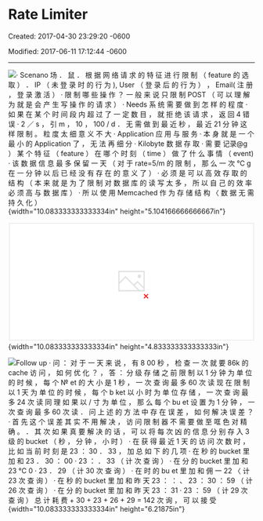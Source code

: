 # Rate Limiter

Created: 2017-04-30 23:29:20 -0600

Modified: 2017-06-11 17:12:44 -0600

---

![· Scenano 场 ． 鼠 ． 根 据 网 络 请 求 的 特 征 进 行 限 制 （ feature 的 选 取 ） ． IP （ 未 登 录 时 的 行 为 ), User （ 登 录 后 的 行 为 ） ， Email( 注 册 ， 登 录 激 活 ） · 限 制 哪 些 操 作 ？ 一 般 来 说 只 限 制 POST （ 可 以 理 解 为 就 是 会 产 生 写 操 作 的 请 求 ） · Needs 系 统 需 要 做 到 怎 样 的 程 度 · 如 果 在 某 个 时 间 段 内 超 过 了 一 定 数 目 ， 就 拒 绝 该 请 求 ， 返 回 4 错 误 · 2 ／ s ， 引 m ， 10 ， 100 / d ． 无 需 做 到 最 近 秒 ， 最 近 21 分 钟 这 样 限 制 。 粒 度 太 细 意 义 不 大 · Application 应 用 与 服 务 · 本 身 就 是 一 个 最 小 的 Application 了 ， 无 法 再 细 分 · Kilobyte 数 据 存 取 · 需 要 记录@g ） 某 个 特 征 （ feature ） 在 哪 个 时 刻 （ time ） 做 了 什 么 事 情 （ event) · 该 数 据 信 息 最 多 保 留 一 天 （ 对 于 rate=5/m 的 限 制 ， 那 么 一 次 ℃ g 在 一 分 钟 以 后 已 经 没 有 存 在 的 意 义 了 ） · 必 须 是 可 以 高 效 存 取 的 结 构 （ 本 来 就 是 为 了 限 制 对 数 据 库 的 读 写 太 多 ， 所 以 自 己 的 效 率 必 须 高 与 数 据 库 ） · 所 以 使 用 Memcached 作 为 存 储 结 构 〈 数 据 无 需 持 久 化 ） ](../../media/Rate-Limiter-Rate-Limiter-Rate-Limiter-image1.png){width="10.083333333333334in" height="5.104166666666667in"}



![• event+feature+timestamp memcached fikey event=url shorten feature=192. 168.0.1 : memcached.increament(key, ttl=60s) 00:01: 100 00:01: O 00:01: 1 00:02: 10 00:02: 3 • for t in 0---59 do • key = event+feature+(current_timestamp --- t) • sum+= memcahed.get(key, default=O) • Check sum is in limitation ](../../media/Rate-Limiter-Rate-Limiter-Rate-Limiter-image2.png){width="10.083333333333334in" height="4.833333333333333in"}



![Follow up · 问 ： 对 于 一 天 来 说 ， 有 8 00 秒 ， 检 查 一 次 就 要 86k 的 cache 访 问 ， 如 何 优 化 ？ ， 答 ： 分 级 存 储 之 前 限 制 以 1 分 钟 为 单 位 的 时 候 ， 每 个 № et 的 大 小 是 1 秒 ， 一 次 查 询 最 多 60 次 读 现 在 限 制 以 1 天 为 单 位 的 时 候 ， 每 个 b ket 以 小 时 为 单 位 存 储 ， 一 次 查 询 最 多 24 次 读 同 理 如 果 以 / 寸 为 单 位 ， 那 么 每 个 bu et 设 置 为 1 分 钟 ， 一 次 查 询 最 多 60 次 读 ． 问 上 述 的 方 法 中 存 在 误 差 ， 如 何 解 决 误 差 ？ · 首 先 这 个 误 差 其 实 不 用 解 决 ， 访 问 限 制 器 不 需 要 做 至 哐 色 对 精 确 。 ． 其 次 如 果 真 要 解 决 的 话 ， 可 以 将 每 次 凶 的 信 息 分 别 存 入 3 级 的 bucket （ 秒 ， 分 钟 ， 小 时 ） · 在 获 得 最 近 1 天 的 访 问 次 数 时 ， 比 如 当 前 时 刻 是 23 ： 30 ． 33 ， 加 总 如 下 的 几 项 · 在 秒 的 bucket 里 加 和 23 ． 30 ： 00 · 23 ： ． 33 （ 计 次 查 询 ） · 在 分 的 bucket 里 加 和 23 ℃ 0 · 23 ． 29 （ 计 30 次 查 询 ） · 在 时 的 bu et 里 加 和 佣 一 22 〈 计 23 次 查 询 ） · 在 秒 的 bucket 里 加 和 昨 天 23 ： ： 、 23 ： 30 ： 59 （ 计 26 次 查 询 ） · 在 分 的 bucket 里 加 和 昨 天 23 ： 31 · 23 ： 59 （ 计 29 次 查 询 ） 总 计 耗 费 + 30 + 23 + 26 + 29 = 142 次 询 ， 可 以 接 受 ](../../media/Rate-Limiter-Rate-Limiter-Rate-Limiter-image3.png){width="10.083333333333334in" height="6.21875in"}





